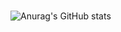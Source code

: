 ### 



![Anurag's GitHub stats](https://github-readme-stats.vercel.app/api?username=yahomi-jp&show_icons=true&theme=dracula)

